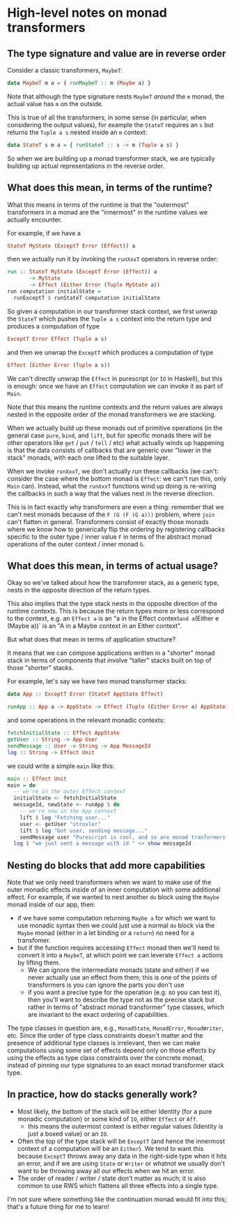 # High-level notes on monad transformers

## The type signature and value are in reverse order

Consider a classic transformers, `MaybeT`:
```purs
data MaybeT m a = { runMaybeT :: m (Maybe a) }
```
Note that although the type signature nests `MaybeT`
*around* the `m` monad, the actual value has `m` on the
outside.

This is true of all the transformers, in some sense (in
particular, when considering the output values), for example
the `StateT` requires an `s` but returns the `Tuple a s` nested
inside an `m` context:
```purs
data StateT s m a = { runStateT :: s -> m (Tuple a s) }
```

So when we are building up a monad transformer stack, we are
typically building up actual representations in the reverse
order.

## What does this mean, in terms of the runtime?

What this means in terms of the runtime is that the "outermost"
transformers in a monad are the "innermost" in the runtime values
we actually encounter.

For example, if we have a
```purs
StateT MyState (ExceptT Error (Effect)) a
```
then we actually run it by invoking the `runXxxT` operators in
reverse order:
```purs
run :: StateT MyState (ExceptT Error (Effect)) a
       -> MyState
       -> Effect (Either Error (Tuple MyState a))
run computation initialState =
  runExceptT $ runStateT computation initialState
```
So given a computation in our transformer stack context, we first
unwrap the `StateT` which pushes the `Tuple a s` context into
the return type and produces a computation of type
```purs
ExceptT Error Effect (Tuple a s)
```
and then we unwrap the `ExceptT` which produces a computation of type
```purs
Effect (Either Error (Tuple a s))
```

We can't directly unwrap the `Effect` in purescript (or `IO` in Haskell),
but this is enough: once we have an `Effect` computation we can invoke
it as part of `Main`.

Note that this means the runtime contexts and the return values are always
nested in the opposite order of the monad transformers we are stacking.

When we actually build up these monads out of primitive operations
(in the general case `pure`, `bind`, and `lift`, but for specific monads there
will be other operators like `get` / `put` / `tell` / etc) what actually
winds up happening is that the data consists of callbacks that are generic
over "lower in the stack" monads, with each one lifted to the suitable layer.

When we invoke `runXxxT`, we don't actually *run* these callbacks (we can't: consider
the case where the bottom monad is `Effect`: we can't run this, only `Main` can). Instead,
what the `runXxxT` functions wind up doing is re-wiring the callbacks in such a way
that the values nest in the reverse direction.

This is in fact exactly why transformers are even a thing: remember that we
can't nest monads because of the `F (G (F (G a)))` problem, where `join` can't
flatten in general. Transformers consist of exactly those monads where we know
how to generically flip the ordering by registering callbacks specific to the
outer type / inner value `F` in terms of the abstract monad operations of the outer
context / inner monad `G`.

## What does this mean, in terms of actual usage?

Okay so we've talked about how the transfomrer stack, as a generic type,
nests in the opposite direction of the return types.

This also implies that the type stack nests in the opposite direction of the
runtime *contexts*. This is because the return types more or less correspond to
the context, e.g. an `Effect a` is an "a in the Effect context` and a `(Either e
(Maybe a))` is an "A in a Maybe context in an Either context".

But what does that mean in terms of application structure?

It means that we can compose applications written in a "shorter" monad stack
in terms of components that involve "taller" stacks built on top of those
"shorter" stacks.

For example, let's say we have two monad transformer stacks:
```purs
data App :: ExceptT Error (StateT AppState Effect)

runApp :: App a -> AppState -> Effect (Tuple (Either Error a) AppState) 
```
and some operations in the relevant monadic contexts:
```purs
fetchInitialState :: Effect AppState
getUser :: String -> App User
sendMessage :: User -> String -> App MessageId
log :: String -> Effect Unit
```
we could write a simple `main` like this:
```purs
main :: Effect Unit
main = do
  -- we're in the outer Effect context
  initialState <- fetchInitialState
  messageId, newState <- runApp $ do
    -- we're now in the App context
    lift $ log "Fetching user..."
    user <- getUser "stroxler"
    lift $ log "Got user, sending message..."
    sendMessage user "Purescript is cool, and so are monad tranformers!"
  log $ "we just sent a message with id " <> show messageId
```

## Nesting do blocks that add more capabilities

Note that we only need transformers when we want to make use of the
outer monadic effects inside of an inner computation with some additional
effect. For example, if we wanted to nest another `do` block using the
`Maybe` monad inside of our app, then:
- if we have some computation returning `Maybe a` for which we want to use
  monadic syntax then we could just use a normal `do` block via the `Maybe`
  monad (either in a let binding or a `return`) no need for a transfomer.
- but if the function requires accessing `Effect` monad then we'll need
  to convert it into a `MaybeT`, at which point we can leverate `Effect a`
  actions by lifting them.
  - We can ignore the intermediate monads (state and either) if we never
    actually use an effect from them; this is one of the points of
    transformers is you can ignore the parts you don't use
  - if you want a precise type for the operation (e.g. so you can test
    it), then you'll want to describe the type not as the precise stack
    but rather in terms of "abstract monad transformer" type classes,
    which are invariant to the exact ordering of capabilities.

The type classes in question are, e.g., `MonadState`, `MonadError`,
`MonadWriter`, etc. Since the order of type class constraints doesn't
matter and the presence of additional type classes is irrelevant, then
we can make computations using some set of effects depend only
on those effects by using the effects as type class constraints over
the concrete monad, instead of pinning our type signatures to an exact
monad transformer stack type.

## In practice, how do stacks generally work?

- Most likely, the bottom of the stack will be either Identity (for a
  pure monadic computation) or some kind of `IO`, either `Effect` or `Aff`.
  - this means the outermost context is either regular values
    (Identity is just a boxed value) or an `IO`.
- Often the top of the type stack will be `ExceptT` (and hence the innermost
  context of a computation will be an `Either`). We tend to want this because
  `ExceptT` throws away any data in the right-side type when it hits an
  error, and if we are using `State` or `Writer` or whatnot we usually don't
  want to be throwing away all our effects when we hit an error.
- The order of reader / writer / state don't matter as much; it is also
  common to use RWS which flattens all three effects into a single
  type.

I'm not sure where something like the continuation monad would fit into
this; that's a future thing for me to learn!